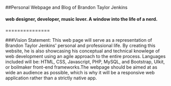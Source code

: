 ##Personal Webpage and Blog of Brandon Taylor Jenkins
#### web designer, developer, music lover. A window into the life of a nerd.
===============



###Vision Statement:
This web page will serve as a representation of Brandon Taylor Jenkins' personal and professional life. By creating this website, he is also showcasing his conceptual and technical knowlege of web development using an agile approach to the entire process. Languages included will be: HTML, CSS, Javascript, PHP, MySQL, and Bootstrap, UIkit, or boilmaker front-end frameworks.The webpage should be aimed at as wide an audience as possible, which is why it will be a responsive web application rather than a strictly native app. 
